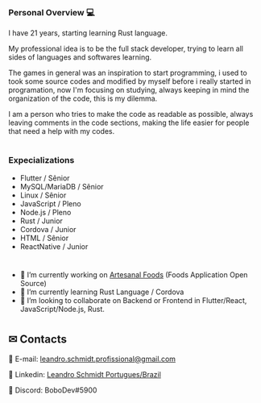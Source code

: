 ### Personal Overview 💻

I have 21 years, starting learning Rust language.

My professional idea is to be the full stack developer, trying to learn all sides of languages and softwares learning.

The games in general was an inspiration to start programming, i used to took some source codes and modified by myself before i really started in programation, now I'm focusing on studying, always keeping in mind the organization of the code, this is my dilemma.

I am a person who tries to make the code as readable as possible, always leaving comments in the code sections, making the life easier for people that need a help with my codes.

#
### Expecializations
- Flutter / Sênior
- MySQL/MariaDB / Sênior
- Linux / Sênior
- JavaScript / Pleno
- Node.js / Pleno
- Rust / Junior
- Cordova / Junior
- HTML / Sênior
- ReactNative / Junior

#
- 👷 I’m currently working on [Artesanal Foods](https://github.com/LeandroTheDev/artesanal_foods) (Foods Application Open Source)
- 📖 I’m currently learning Rust Language / Cordova
- 👯 I’m looking to collaborate on Backend or Frontend in Flutter/React, JavaScript/Node.js, Rust.
#
## ✉ Contacts
📩 E-mail: leandro.schmidt.profissional@gmail.com

📠 Linkedin: [Leandro Schmidt Portugues/Brazil](https://www.linkedin.com/in/leandrothedev/)

💬 Discord: BoboDev#5900
